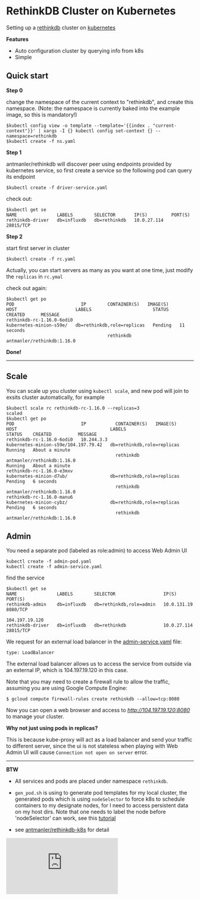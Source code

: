 RethinkDB Cluster on Kubernetes
==============================

Setting up a [rethinkdb](http://rethinkdb.com/) cluster on [kubernetes](http://kubernetes.io)

**Features**

 * Auto configuration cluster by querying info from k8s
 * Simple

Quick start
-----------
**Step 0**

change the namespace of the current context to "rethinkdb", and create this
namespace. (Note: the namespace is currently baked into the example image, so
this is mandatory!)
```
$kubectl config view -o template --template='{{index . "current-context"}}' | xargs -I {} kubectl config set-context {} --namespace=rethinkdb
$kubectl create -f ns.yaml
```

**Step 1**

antmanler/rethinkdb will discover peer using endpoints provided by kubernetes service,
so first create a service so the following pod can query its endpoint

```shell
$kubectl create -f driver-service.yaml
```

check out:

```shell
$kubectl get se
NAME               LABELS        SELECTOR       IP(S)         PORT(S)
rethinkdb-driver   db=influxdb   db=rethinkdb   10.0.27.114   28015/TCP
```

**Step 2**

start first server in cluster

```shell
$kubectl create -f rc.yaml
```

Actually, you can start servers as many as you want at one time, just modify the `replicas` in `rc.ymal`

check out again:

```shell
$kubectl get po
POD                         IP        CONTAINER(S)   IMAGE(S)                     HOST                      LABELS                       STATUS    CREATED      MESSAGE
rethinkdb-rc-1.16.0-6odi0                                                         kubernetes-minion-s59e/   db=rethinkdb,role=replicas   Pending   11 seconds
                                      rethinkdb      antmanler/rethinkdb:1.16.0
```

**Done!**


---

Scale
-----

You can scale up you cluster using `kubectl scale`, and new pod will join to exsits cluster automatically, for example


```shell
$kubectl scale rc rethinkdb-rc-1.16.0 --replicas=3
scaled
$kubectl get po
POD                         IP           CONTAINER(S)   IMAGE(S)                     HOST                                   LABELS                       STATUS    CREATED          MESSAGE
rethinkdb-rc-1.16.0-6odi0   10.244.3.3                                               kubernetes-minion-s59e/104.197.79.42   db=rethinkdb,role=replicas   Running   About a minute
                                         rethinkdb      antmanler/rethinkdb:1.16.0                                                                       Running   About a minute
rethinkdb-rc-1.16.0-e3mxv                                                            kubernetes-minion-d7ub/                db=rethinkdb,role=replicas   Pending   6 seconds
                                         rethinkdb      antmanler/rethinkdb:1.16.0
rethinkdb-rc-1.16.0-manu6                                                            kubernetes-minion-cybz/                db=rethinkdb,role=replicas   Pending   6 seconds
                                         rethinkdb      antmanler/rethinkdb:1.16.0
```

Admin
-----

You need a separate pod (labeled as role:admin) to access Web Admin UI

```shell
kubectl create -f admin-pod.yaml
kubectl create -f admin-service.yaml
```

find the service

```shell
$kubectl get se
NAME               LABELS        SELECTOR                  IP(S)            PORT(S)
rethinkdb-admin    db=influxdb   db=rethinkdb,role=admin   10.0.131.19      8080/TCP
                                                           104.197.19.120
rethinkdb-driver   db=influxdb   db=rethinkdb              10.0.27.114      28015/TCP
```

We request for an external load balancer in the [admin-service.yaml](admin-service.yaml) file:

```
type: LoadBalancer
```

The external load balancer allows us to access the service from outside via an external IP, which is 104.197.19.120 in this case. 

Note that you may need to create a firewall rule to allow the traffic, assuming you are using Google Compute Engine:
```
$ gcloud compute firewall-rules create rethinkdb --allow=tcp:8080
```

Now you can open a web browser and access to *http://104.197.19.120:8080* to manage your cluster.



**Why not just using pods in replicas?**

This is because kube-proxy will act as a load balancer and send your traffic to different server,
since the ui is not stateless when playing with Web Admin UI will cause `Connection not open on server` error.


- - -

**BTW**

  * All services and pods are placed under namespace `rethinkdb`.

  * `gen_pod.sh` is using to generate pod templates for my local cluster,
the generated pods which is using `nodeSelector` to force k8s to schedule containers to my designate nodes, for I need to access persistent data on my host dirs. Note that one needs to label the node before 'nodeSelector' can work, see this [tutorial](https://github.com/GoogleCloudPlatform/kubernetes/tree/master/examples/node-selection)

  * see [antmanler/rethinkdb-k8s](https://github.com/antmanler/rethinkdb-k8s) for detail


[![Analytics](https://kubernetes-site.appspot.com/UA-36037335-10/GitHub/examples/rethinkdb/README.md?pixel)]()
